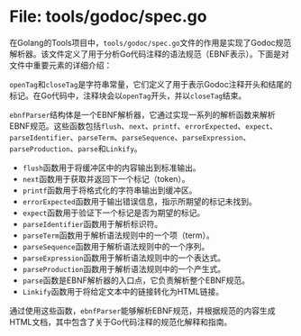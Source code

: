 # File: tools/godoc/spec.go

在Golang的Tools项目中，`tools/godoc/spec.go`文件的作用是实现了Godoc规范解析器。该文件定义了用于分析Go代码注释的语法规范（EBNF表示）。下面是对文件中重要元素的详细介绍：

`openTag`和`closeTag`是字符串常量，它们定义了用于表示Godoc注释开头和结尾的标记。在Go代码中，注释块会以`openTag`开头，并以`closeTag`结束。

`ebnfParser`结构体是一个EBNF解析器，它通过实现一系列的解析函数来解析EBNF规范。这些函数包括`flush`、`next`、`printf`、`errorExpected`、`expect`、`parseIdentifier`、`parseTerm`、`parseSequence`、`parseExpression`、`parseProduction`、`parse`和`Linkify`。

- `flush`函数用于将缓冲区中的内容输出到标准输出。
- `next`函数用于获取并返回下一个标记（token）。
- `printf`函数用于将格式化的字符串输出到缓冲区。
- `errorExpected`函数用于输出错误信息，指示所期望的标记未找到。
- `expect`函数用于验证下一个标记是否为期望的标记。
- `parseIdentifier`函数用于解析标识符。
- `parseTerm`函数用于解析语法规则中的一个项（term）。
- `parseSequence`函数用于解析语法规则中的一个序列。
- `parseExpression`函数用于解析语法规则中的一个表达式。
- `parseProduction`函数用于解析语法规则中的一个产生式。
- `parse`函数是EBNF解析器的入口点，它负责解析整个EBNF规范。
- `Linkify`函数用于将给定文本中的链接转化为HTML链接。

通过使用这些函数，`ebnfParser`能够解析EBNF规范，并根据规范的内容生成HTML文档，其中包含了关于Go代码注释的规范化解释和指南。

